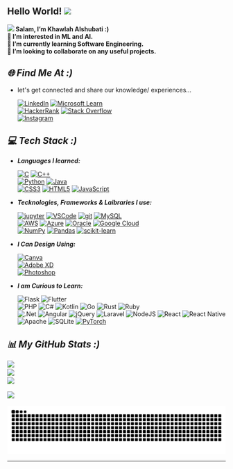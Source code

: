 ## Hello World!  <img src="https://github.com/sciencepal/sciencepal/blob/master/assets/Hi.gif" width="35px">

  **<img src="https://emojis.slackmojis.com/emojis/images/1531849430/4246/blob-sunglasses.gif?1531849430" width="19"/> Salam, I’m Khawlah Alshubati :) <br>
  👀 I’m interested in ML and AI. <br>
  🌱 I’m currently learning Software Engineering. <br>
  💞️ I’m looking to collaborate on any useful projects. <br>**
  

## *🌐 Find Me At :)*
 - let's get connected and share our knowledge/ experiences... 
 
   [![LinkedIn](https://img.shields.io/badge/LinkedIn-5c1876.svg?logo=linkedin&logoColor=white)](https://linkedin.com/in/khawlah-alshubati-b85919181) 
   [![Microsoft Learn](https://img.shields.io/badge/-Microsoft-5c1876?logo=Microsoft&logoColor=white)](https://learn.microsoft.com/en-us/users/khawlahalshubati-5989/)<br>
   [![HackerRank](https://img.shields.io/badge/-Hackerrank-5c1876?logo=hackerrank&logoColor=white)](https://www.hackerrank.com/khawlahalshubat1) 
   [![Stack Overflow](https://img.shields.io/badge/-Stackoverflow-5c1876?logo=stack-overflow&logoColor=white)](https://stackoverflow.com/users/16822259/khawlah) <br>
   [![Instagram](https://img.shields.io/badge/Instagram-5c1876.svg?logo=Instagram&logoColor=white)](https://instagram.com/kh0filtersphotography)


## *💻 Tech Stack :)*

- ***Languages I learned:***

  [![C](https://img.shields.io/badge/c-740d9a.svg?style=flat&logo=c&logoColor=white)](https://www.bloodshed.net)
  [![C++](https://img.shields.io/badge/c++-740d9a.svg?style=flat&logo=c%2B%2B&logoColor=white)](https://www.bloodshed.net) <br>
  [![Python](https://img.shields.io/badge/python-740d9a?style=flat&logo=python&logoColor=white)](https://www.python.org)
  [![Java](https://img.shields.io/badge/java-740d9a.svg?style=flat&logo=java&logoColor=white)](https://www.java.com) <br>
  [![CSS3](https://img.shields.io/badge/css3-740d9a.svg?style=flat&logo=css3&logoColor=white)](https://en.wikipedia.org/wiki/CSS)
  [![HTML5](https://img.shields.io/badge/html5-740d9a.svg?style=flat&logo=html5&logoColor=white)](https://en.wikipedia.org/wiki/HTML5)
  [![JavaScript](https://img.shields.io/badge/javascript-740d9a.svg?style=flat&logo=javascript&logoColor=white)](https://www.javascript.com)<br>


- ***Tecknologies, Frameworks & Laibraries I use:***

   [![jupyter](https://img.shields.io/badge/Jupyter-430959.svg?&style=for-the-flat&logo=Jupyter&logoColor=white)](https://jupyter.org)
   [![VSCode](https://img.shields.io/badge/VSCode-430959.svg?&style=for-the-flat&logo=Visual-Studio-Code&logoColor=white)](https://code.visualstudio.com)
   [![git](https://img.shields.io/badge/Git-430959?style=for-the-flat&logo=git&logoColor=white)](https://git-scm.com)
   [![MySQL](https://img.shields.io/badge/mysql-430959.svg?style=flat&logo=mysql&logoColor=white)](https://www.mysql.com) <br>
   [![AWS](https://img.shields.io/badge/AWS-430959.svg?style=flat&logo=amazon-aws&logoColor=white)](https://aws.amazon.com) 
   [![Azure](https://img.shields.io/badge/azure-430959.svg?style=flat&logo=azure-devops&logoColor=white)](https://azure.microsoft.com)
   [![Oracle](https://img.shields.io/badge/Oracle-430959?style=flat&logo=oracle&logoColor=white)](https://www.oracle.com) 
   [![Google Cloud](https://img.shields.io/badge/Google%20Cloud-430959.svg?style=flat&logo=google-cloud&logoColor=white)](https://cloud.google.com) <br>
   [![NumPy](https://img.shields.io/badge/numpy-430959.svg?style=flat&logo=numpy&logoColor=white)](https://numpy.org) 
   [![Pandas](https://img.shields.io/badge/pandas-430959.svg?style=flat&logo=pandas&logoColor=white)](https://pandas.pydata.org)
   [![scikit-learn](https://img.shields.io/badge/scikit--learn-430959.svg?style=flat&logo=scikit-learn&logoColor=white)](https://scikit-learn.org) <br>
  
   


- ***I Can Design Using:*** 

   [![Canva](https://img.shields.io/badge/Canva-430959.svg?style=flat&logo=Canva&logoColor=white)](https://www.canva.com) <br>
   [![Adobe XD](https://img.shields.io/badge/Adobe-430959?style=flat&logo=Adobe%20XD&logoColor=white)](https://www.adobe.com/cy_en/products/xd.html)<br>
   [![Photoshop](https://img.shields.io/badge/photoshop-430959.svg?style=flat&logo=adobephotoshop&logoColor=white)](https://www.adobe.com/cy_en/products/photoshop.html) <br>

- ***I am Curious to Learn:*** 

    ![Flask](https://img.shields.io/badge/flask-740d9a.svg?style=flat&logo=flask&logoColor=white) 
    ![Flutter](https://img.shields.io/badge/Flutter-740d9a.svg?style=flat&logo=Flutter&logoColor=white) <br>
    ![PHP](https://img.shields.io/badge/php-740d9a.svg?style=flat&logo=php&logoColor=white) 
    ![C#](https://img.shields.io/badge/c%23-740d9a.svg?style=plastic&logo=c-sharp&logoColor=white) 
    ![Kotlin](https://img.shields.io/badge/kotlin-740d9a.svg?style=plastic&logo=kotlin&logoColor=white)
    ![Go](https://img.shields.io/badge/go-740d9a.svg?style=plastic&logo=go&logoColor=white) 
    ![Rust](https://img.shields.io/badge/rust-740d9a.svg?style=plastic&logo=rust&logoColor=white)
    ![Ruby](https://img.shields.io/badge/ruby-740d9a.svg?style=plastic&logo=ruby&logoColor=white) <br>
    ![.Net](https://img.shields.io/badge/.NET-740d9a?style=flat&logo=.net&logoColor=white) 
    ![Angular](https://img.shields.io/badge/angular-740d9a.svg?style=flat&logo=angular&logoColor=white) 
    ![jQuery](https://img.shields.io/badge/jquery-740d9a.svg?style=flat&logo=jquery&logoColor=white) 
    ![Laravel](https://img.shields.io/badge/laravel-740d9a.svg?style=flat&logo=laravel&logoColor=white) 
    ![NodeJS](https://img.shields.io/badge/node.js-740d9a?style=flat&logo=node.js&logoColor=white) 
    ![React](https://img.shields.io/badge/react-740d9a.svg?style=flat&logo=react&logoColor=white) 
    ![React Native](https://img.shields.io/badge/react_native-740d9a.svg?style=flat&logo=react&logoColor=white) 
    ![Apache](https://img.shields.io/badge/apache-740d9a.svg?style=flat&logo=apache&logoColor=white) 
    ![SQLite](https://img.shields.io/badge/sqlite-740d9a.svg?style=flat&logo=sqlite&logoColor=white) 
    [![PyTorch](https://img.shields.io/badge/PyTorch-740d9a.svg?style=flat&logo=PyTorch&logoColor=white)](https://pytorch.org)<br>
    
    


## *📊 My GitHub Stats :)*

  ![](https://github-readme-stats.vercel.app/api?username=alshubati99&theme=material-palenight&hide_border=false&include_all_commits=true&count_private=true)<br/>
  ![](https://github-readme-streak-stats.herokuapp.com/?user=alshubati99&theme=material-palenight&hide_border=false)<br/>
  ![](https://github-readme-stats.vercel.app/api/top-langs/?username=alshubati99&theme=material-palenight&hide_border=false&include_all_commits=true&count_private=true&layout=compact)

<!-- ## *✍️ Dev Ramdon Qoutes :)*

![](https://quotes-github-readme.vercel.app/api?type=horizontal&theme=dracula) 
------------------------------------------------------------------------------------------------------------- -->
[![](https://visitcount.itsvg.in/api?id=alshubati99&icon=2&color=6)](https://visitcount.itsvg.in)

<p align="center">
<img src="https://github.com/VishwaGauravIn/VishwaGauravIn/blob/output/github-contribution-grid-snake.svg">
</p>


   

---



